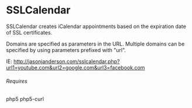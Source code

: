 SSLCalendar
===========

SSLCalendar creates iCalendar appointments based on the expiration date of SSL certificates.

Domains are specified as parameters in the URL. Multiple domains can be specified by using parameters prefixed with "url".

IE: http://jasonjanderson.com/sslcalendar.php?url1=youtube.com&url2=google.com&url3=facebook.com

###### Requires
php5
php5-curl

